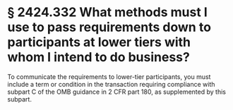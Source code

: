 # § 2424.332   What methods must I use to pass requirements down to participants at lower tiers with whom I intend to do business?

To communicate the requirements to lower-tier participants, you must include a term or condition in the transaction requiring compliance with subpart C of the OMB guidance in 2 CFR part 180, as supplemented by this subpart. 




